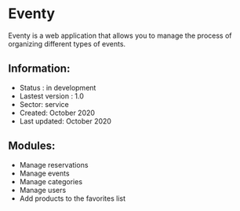 # Eventy
Eventy is a web application that allows you to manage the process of organizing different types of events.

## Information:
- Status : in development
- Lastest version : 1.0
- Sector: service
- Created: October 2020
- Last updated: October 2020
  
## Modules: 
- Manage reservations
- Manage events
- Manage categories
- Manage users
- Add products to the favorites list
